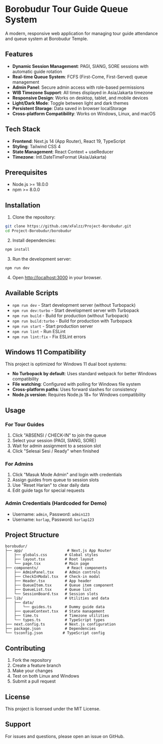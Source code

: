 # Borobudur Tour Guide Queue System

A modern, responsive web application for managing tour guide attendance and queue system at Borobudur Temple.

## Features

- **Dynamic Session Management**: PAGI, SIANG, SORE sessions with automatic guide rotation
- **Real-time Queue System**: FCFS (First-Come, First-Served) queue management
- **Admin Panel**: Secure admin access with role-based permissions
- **WIB Timezone Support**: All times displayed in Asia/Jakarta timezone
- **Responsive Design**: Works on desktop, tablet, and mobile devices
- **Light/Dark Mode**: Toggle between light and dark themes
- **Persistent Storage**: Data saved in browser localStorage
- **Cross-platform Compatibility**: Works on Windows, Linux, and macOS

## Tech Stack

- **Frontend**: Next.js 14 (App Router), React 19, TypeScript
- **Styling**: Tailwind CSS 4
- **State Management**: React Context + useReducer
- **Timezone**: Intl.DateTimeFormat (Asia/Jakarta)

## Prerequisites

- Node.js >= 18.0.0
- npm >= 8.0.0

## Installation

1. Clone the repository:
```bash
git clone https://github.com/xFalzz/Project-Borobudur.git
cd Project-Borobudur/borobudur
```

2. Install dependencies:
```bash
npm install
```

3. Run the development server:
```bash
npm run dev
```

4. Open [http://localhost:3000](http://localhost:3000) in your browser.

## Available Scripts

- `npm run dev` - Start development server (without Turbopack)
- `npm run dev:turbo` - Start development server with Turbopack
- `npm run build` - Build for production (without Turbopack)
- `npm run build:turbo` - Build for production with Turbopack
- `npm run start` - Start production server
- `npm run lint` - Run ESLint
- `npm run lint:fix` - Fix ESLint errors

## Windows 11 Compatibility

This project is optimized for Windows 11 dual boot systems:

- **No Turbopack by default**: Uses standard webpack for better Windows compatibility
- **File watching**: Configured with polling for Windows file system
- **Cross-platform paths**: Uses forward slashes for consistency
- **Node.js version**: Requires Node.js 18+ for Windows compatibility

## Usage

### For Tour Guides
1. Click "ABSENSI / CHECK-IN" to join the queue
2. Select your session (PAGI, SIANG, SORE)
3. Wait for admin assignment to a session slot
4. Click "Selesai Sesi / Ready" when finished

### For Admins
1. Click "Masuk Mode Admin" and login with credentials
2. Assign guides from queue to session slots
3. Use "Reset Harian" to clear daily data
4. Edit guide tags for special requests

### Admin Credentials (Hardcoded for Demo)
- Username: `admin`, Password: `admin123`
- Username: `korlap`, Password: `korlap123`

## Project Structure

```
borobudur/
├── app/                    # Next.js App Router
│   ├── globals.css        # Global styles
│   ├── layout.tsx         # Root layout
│   └── page.tsx           # Main page
├── components/             # React components
│   ├── AdminPanel.tsx     # Admin controls
│   ├── CheckInModal.tsx   # Check-in modal
│   ├── Header.tsx         # App header
│   ├── QueueItem.tsx      # Queue item component
│   ├── QueueList.tsx      # Queue list
│   └── SessionBoard.tsx   # Session slots
├── lib/                   # Utilities and data
│   ├── data/
│   │   └── guides.ts      # Dummy guide data
│   ├── queueContext.tsx   # State management
│   ├── time.ts            # Timezone utilities
│   └── types.ts           # TypeScript types
├── next.config.ts         # Next.js configuration
├── package.json           # Dependencies
└── tsconfig.json         # TypeScript config
```

## Contributing

1. Fork the repository
2. Create a feature branch
3. Make your changes
4. Test on both Linux and Windows
5. Submit a pull request

## License

This project is licensed under the MIT License.

## Support

For issues and questions, please open an issue on GitHub.